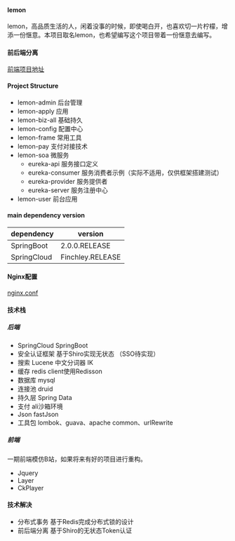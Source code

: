 #### lemon

lemon，高品质生活的人，闲着没事的时候，即使喝白开，也喜欢切一片柠檬，增添一份惬意。本项目取名lemon，也希望编写这个项目带着一份惬意去编写。

#### 前后端分离
[前端项目地址](https://github.com/ATSJP/lemon-front)

#### Project Structure

- lemon-admin   后台管理
- lemon-apply   应用
- lemon-biz-all 基础持久
- lemon-config  配置中心
- lemon-frame  常用工具
- lemon-pay     支付对接技术
- lemon-soa     微服务
    - eureka-api   服务接口定义
    - eureka-consumer 服务消费者示例（实际不适用，仅供框架搭建测试）
    - eureka-provider 服务提供者
    - eureka-server 服务注册中心
- lemon-user    前台应用

#### main dependency version

| dependency  | version          |
| ----------- | ---------------- |
| SpringBoot  | 2.0.0.RELEASE    |                         
| SpringCloud | Finchley.RELEASE |
         
#### Nginx配置

[nginx.conf]( https://github.com/ATSJP/lemon/blob/master/nginx.conf)                         

#### 技术栈

##### 后端

- SpringCloud SpringBoot 
- 安全认证框架 基于Shiro实现无状态 （SSO待实现）
- 搜索 Lucene 中文分词器 IK
- 缓存 redis client使用Redisson
- 数据库 mysql
- 连接池 druid
- 持久层 Spring Data
- 支付 ali沙箱环境
- Json fastJson
- 工具包 lombok、guava、apache common、urlRewrite

##### 前端

一期前端模仿B站，如果将来有好的项目进行重构。

- Jquery
- Layer
- CkPlayer

#### 技术解决

- 分布式事务 基于Redis完成分布式锁的设计
- 前后端分离 基于Shiro的无状态Token认证
